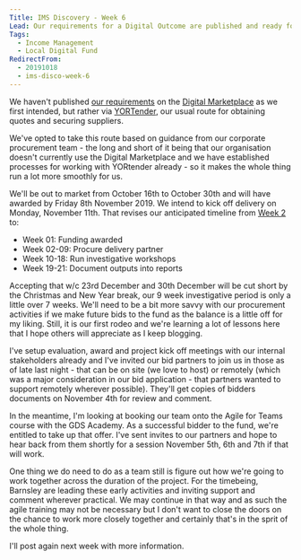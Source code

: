```yaml
---
Title: IMS Discovery - Week 6
Lead: Our requirements for a Digital Outcome are published and ready for review.
Tags: 
  - Income Management
  - Local Digital Fund
RedirectFrom:
  - 20191018
  - ims-disco-week-6
---
```


We haven't published [our requirements](https://docs.google.com/spreadsheets/d/1MkzvoOmTRZtSGT18-xSNxeOWNiPkZG7phRg0BUPJsI4) on the [Digital Marketplace](https://www.digitalmarketplace.service.gov.uk/) as we first intended, but rather via [YORTender](https://www.yortender.co.uk/), our usual route for obtaining quotes and securing suppliers.

We've opted to take this route based on guidance from our corporate procurement team - the long and short of it being that our organisation doesn't currently use the Digital Marketplace and we have established processes for working with YORtender already - so it makes the whole thing run a lot more smoothly for us.

We'll be out to market from October 16th to October 30th and will have awarded by Friday 8th November 2019. We intend to kick off delivery on Monday, November 11th. That revises our anticipated timeline from [Week 2](/20190920) to:

* Week 01: Funding awarded
* Week 02-09: Procure delivery partner
* Week 10-18: Run investigative workshops
* Week 19-21: Document outputs into reports

Accepting that w/c 23rd December and 30th December will be cut short by the Christmas and New Year break, our 9 week investigative period is only a little over 7 weeks. We'll need to be a bit more savvy with our procurement activities if we make future bids to the fund as the balance is a little off for my liking. Still, it is our first rodeo and we're learning a lot of lessons here that I hope others will appreciate as I keep blogging.

I've setup evaluation, award and project kick off meetings with our internal stakeholders already and I've invited our bid partners to join us in those as of late last night - that can be on site (we love to host) or remotely (which was a major consideration in our bid application - that partners wanted to support remotely wherever possible). They'll get copies of bidders documents on November 4th for review and comment.

In the meantime, I'm looking at booking our team onto the Agile for Teams course with the GDS Academy. As a successful bidder to the fund, we're entitled to take up that offer. I've sent invites to our partners and hope to hear back from them shortly for a session November 5th, 6th and 7th if that will work.

One thing we do need to do as a team still is figure out how we're going to work together across the duration of the project. For the timebeing, Barnsley are leading these early activities and inviting support and comment wherever practical. We may continue in that way and as such the agile training may not be necessary but I don't want to close the doors on the chance to work more closely together and certainly that's in the sprit of the whole thing.

I'll post again next week with more information.